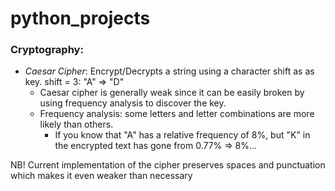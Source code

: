 # python_projects

### Cryptography:

- _Caesar Cipher_: Encrypt/Decrypts a string using a character shift as as key. shift = 3: "A" => "D"
  - Caesar cipher is generally weak since it can be easily broken by using frequency analysis to discover the key.
  - Frequency analysis: some letters and letter combinations are more likely than others.
    - If you know that "A" has a relative frequency of 8%, but "K" in the encrypted text has gone from 0.77% => 8%...

NB! Current implementation of the cipher preserves spaces and punctuation which makes it even weaker than necessary
